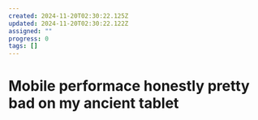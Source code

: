 ```yaml
---
created: 2024-11-20T02:30:22.125Z
updated: 2024-11-20T02:30:22.122Z
assigned: ""
progress: 0
tags: []
---
```


# Mobile performace honestly pretty bad on my ancient tablet
